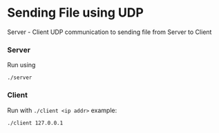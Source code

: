# Sending File using UDP

Server - Client UDP communication to sending file from Server to Client

### Server
Run using 
```
./server
```

### Client
Run with `./client <ip addr>` example:
```
./client 127.0.0.1
```
